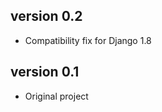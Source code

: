 version 0.2
-----------
+ Compatibility fix for Django 1.8

version 0.1
-----------
+ Original project